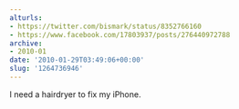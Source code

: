 ```yaml
---
alturls:
- https://twitter.com/bismark/status/8352766160
- https://www.facebook.com/17803937/posts/276440972788
archive:
- 2010-01
date: '2010-01-29T03:49:06+00:00'
slug: '1264736946'
---
```


I need a hairdryer to fix my iPhone.

